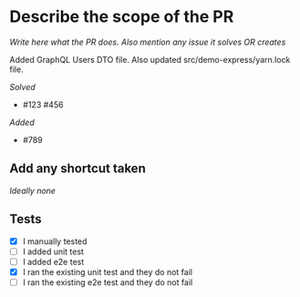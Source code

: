 # Describe the scope of the PR

_Write here what the PR does. Also mention any issue it solves OR creates_

Added GraphQL Users DTO file. Also updated src/demo-express/yarn.lock file.

_Solved_

- #123 #456

_Added_

- #789

## Add any shortcut taken

_Ideally none_

## Tests

- [x] I manually tested
- [ ] I added unit test
- [ ] I added e2e test
- [x] I ran the existing unit test and they do not fail
- [ ] I ran the existing e2e test and they do not fail
